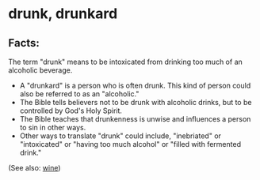 # drunk, drunkard #

## Facts: ##

The term "drunk" means to be intoxicated from drinking too much of an alcoholic beverage.

* A "drunkard" is a person who is often drunk. This kind of person could also be referred to as an "alcoholic."
* The Bible tells believers not to be drunk with alcoholic drinks, but to be controlled by God's Holy Spirit.
* The Bible teaches that drunkenness is unwise and influences a person to sin in other ways.
* Other ways to translate "drunk" could include, "inebriated" or "intoxicated" or "having too much alcohol" or "filled with fermented drink."

(See also: [wine](../other/wine.md))

